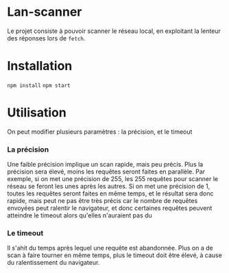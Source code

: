 # Lan-scanner

Le projet consiste à pouvoir scanner le réseau local, en exploitant la lenteur des réponses lors de `fetch`.

# Installation

`npm install`
`npm start`

# Utilisation

On peut modifier plusieurs paramètres : la précision, et le timeout

### La précision

Une faible précision implique un scan rapide, mais peu précis. Plus la précision sera élevé, moins les requêtes seront faites en parallèle.
Par exemple, si on met une précision de 255, les 255 requêtes pour scanner le réseau se feront les unes après les autres.
Si on met une précision de 1, toutes les requêtes seront faites en même temps, et le résultat sera donc rapide, mais peut ne pas être très précis car le nombre de requêtes envoyées peut ralentir le navigateur, et donc certaines requêtes peuvent atteindre le timeout alors qu'elles n'auraient pas du

### Le timeout

Il s'ahit du temps après lequel une requête est abandonnée. Plus on a de scan à faire tourner en même temps, plus le timeout doit être élevé, à cause du ralentissement du navigateur.
